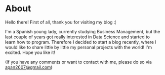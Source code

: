 # About

Hello there! First of all, thank you for visiting my blog :)

I'm a Spanish young lady, currently studying Business Management, but the last couple of years got really interested in Data Science and started to learn how to program. Therefore I decided to start a blog recently, where I would like to share little by little my personal projects with the world! I'm excited. Hope you like it!

(If you have any comments or want to contact with me, please do so via apan2607@gmail.com)


